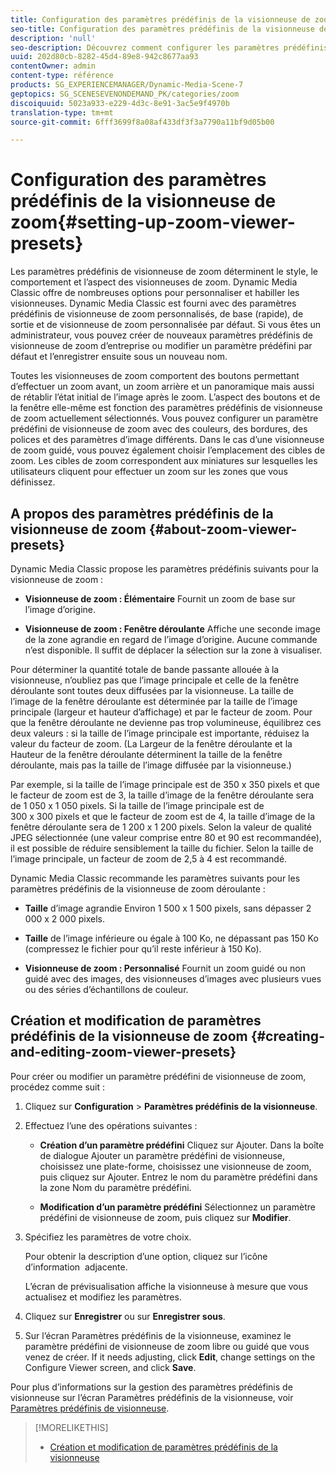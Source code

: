 ```yaml
---
title: Configuration des paramètres prédéfinis de la visionneuse de zoom
seo-title: Configuration des paramètres prédéfinis de la visionneuse de zoom
description: 'null'
seo-description: Découvrez comment configurer les paramètres prédéfinis de la visionneuse de zoom.
uuid: 202d80cb-8282-45d4-89e8-942c8677aa93
contentOwner: admin
content-type: référence
products: SG_EXPERIENCEMANAGER/Dynamic-Media-Scene-7
geptopics: SG_SCENESEVENONDEMAND_PK/categories/zoom
discoiquuid: 5023a933-e229-4d3c-8e91-3ac5e9f4970b
translation-type: tm+mt
source-git-commit: 6fff3699f8a08af433df3f3a7790a11bf9d05b00

---
```



# Configuration des paramètres prédéfinis de la visionneuse de zoom{#setting-up-zoom-viewer-presets}

Les paramètres prédéfinis de visionneuse de zoom déterminent le style, le comportement et l’aspect des visionneuses de zoom. Dynamic Media Classic offre de nombreuses options pour personnaliser et habiller les visionneuses. Dynamic Media Classic est fourni avec des paramètres prédéfinis de visionneuse de zoom personnalisés, de base (rapide), de sortie et de visionneuse de zoom personnalisée par défaut. Si vous êtes un administrateur, vous pouvez créer de nouveaux paramètres prédéfinis de visionneuse de zoom d’entreprise ou modifier un paramètre prédéfini par défaut et l’enregistrer ensuite sous un nouveau nom.

Toutes les visionneuses de zoom comportent des boutons permettant d’effectuer un zoom avant, un zoom arrière et un panoramique mais aussi de rétablir l’état initial de l’image après le zoom. L’aspect des boutons et de la fenêtre elle-même est fonction des paramètres prédéfinis de visionneuse de zoom actuellement sélectionnés. Vous pouvez configurer un paramètre prédéfini de visionneuse de zoom avec des couleurs, des bordures, des polices et des paramètres d’image différents. Dans le cas d’une visionneuse de zoom guidé, vous pouvez également choisir l’emplacement des cibles de zoom. Les cibles de zoom correspondent aux miniatures sur lesquelles les utilisateurs cliquent pour effectuer un zoom sur les zones que vous définissez.

## A propos des paramètres prédéfinis de la visionneuse de zoom {#about-zoom-viewer-presets}

Dynamic Media Classic propose les paramètres prédéfinis suivants pour la visionneuse de zoom :

* **Visionneuse de zoom : Élémentaire** Fournit un zoom de base sur l’image d’origine.

* **Visionneuse de zoom : Fenêtre déroulante** Affiche une seconde image de la zone agrandie en regard de l’image d’origine. Aucune commande n’est disponible. Il suffit de déplacer la sélection sur la zone à visualiser.

Pour déterminer la quantité totale de bande passante allouée à la visionneuse, n’oubliez pas que l’image principale et celle de la fenêtre déroulante sont toutes deux diffusées par la visionneuse. La taille de l’image de la fenêtre déroulante est déterminée par la taille de l’image principale (largeur et hauteur d’affichage) et par le facteur de zoom. Pour que la fenêtre déroulante ne devienne pas trop volumineuse, équilibrez ces deux valeurs : si la taille de l’image principale est importante, réduisez la valeur du facteur de zoom. (La Largeur de la fenêtre déroulante et la Hauteur de la fenêtre déroulante déterminent la taille de la fenêtre déroulante, mais pas la taille de l’image diffusée par la visionneuse.)

Par exemple, si la taille de l’image principale est de 350 x 350 pixels et que le facteur de zoom est de 3, la taille d’image de la fenêtre déroulante sera de 1 050 x 1 050 pixels. Si la taille de l’image principale est de 300 x 300 pixels et que le facteur de zoom est de 4, la taille d’image de la fenêtre déroulante sera de 1 200 x 1 200 pixels. Selon la valeur de qualité JPEG sélectionnée (une valeur comprise entre 80 et 90 est recommandée), il est possible de réduire sensiblement la taille du fichier. Selon la taille de l’image principale, un facteur de zoom de 2,5 à 4 est recommandé.

Dynamic Media Classic recommande les paramètres suivants pour les paramètres prédéfinis de la visionneuse de zoom déroulante :

* **Taille** d’image agrandie Environ 1 500 x 1 500 pixels, sans dépasser 2 000 x 2 000 pixels.

* **Taille** de l’image inférieure ou égale à 100 Ko, ne dépassant pas 150 Ko (compressez le fichier pour qu’il reste inférieur à 150 Ko).

* **Visionneuse de zoom : Personnalisé** Fournit un zoom guidé ou non guidé avec des images, des visionneuses d’images avec plusieurs vues ou des séries d’échantillons de couleur.

## Création et modification de paramètres prédéfinis de la visionneuse de zoom {#creating-and-editing-zoom-viewer-presets}

Pour créer ou modifier un paramètre prédéfini de visionneuse de zoom, procédez comme suit :

1. Cliquez sur **Configuration** &gt; **Paramètres prédéfinis de la visionneuse**.
1. Effectuez l’une des opérations suivantes :

   * **Création d’un paramètre prédéfini** Cliquez sur Ajouter. Dans la boîte de dialogue Ajouter un paramètre prédéfini de visionneuse, choisissez une plate-forme, choisissez une visionneuse de zoom, puis cliquez sur Ajouter. Entrez le nom du paramètre prédéfini dans la zone Nom du paramètre prédéfini.

   * **Modification d’un paramètre prédéfini** Sélectionnez un paramètre prédéfini de visionneuse de zoom, puis cliquez sur **Modifier**.

1. Spécifiez les paramètres de votre choix.

   Pour obtenir la description d’une option, cliquez sur l’icône d’information  adjacente.

   L’écran de prévisualisation affiche la visionneuse à mesure que vous actualisez et modifiez les paramètres.

1. Cliquez sur **Enregistrer** ou sur **Enregistrer sous**.
1. Sur l’écran Paramètres prédéfinis de la visionneuse, examinez le paramètre prédéfini de visionneuse de zoom libre ou guidé que vous venez de créer. If it needs adjusting, click **Edit**, change settings on the Configure Viewer screen, and click **Save**.

Pour plus d’informations sur la gestion des paramètres prédéfinis de visionneuse sur l’écran Paramètres prédéfinis de la visionneuse, voir [Paramètres prédéfinis de visionneuse](application-setup.md#viewer_presets).

>[!MORELIKETHIS]
>
>* [Création et modification de paramètres prédéfinis de la visionneuse](application-setup.md#adding_and_editing_viewer_presets)

